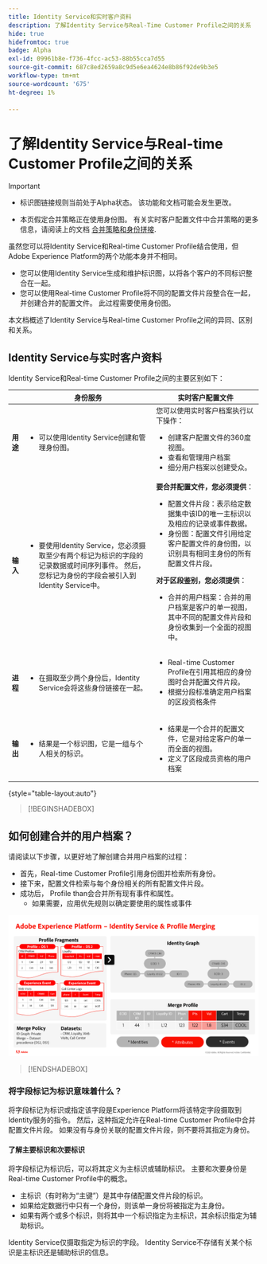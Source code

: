 ```yaml
---
title: Identity Service和实时客户资料
description: 了解Identity Service与Real-Time Customer Profile之间的关系
hide: true
hidefromtoc: true
badge: Alpha
exl-id: 09961b8e-f736-4fcc-ac53-88b55cca7d55
source-git-commit: 687c8ed2659a8c9d5e6ea4624e8b86f92de9b3e5
workflow-type: tm+mt
source-wordcount: '675'
ht-degree: 1%

---
```


# 了解Identity Service与Real-time Customer Profile之间的关系

>[!IMPORTANT]
>
>* 标识图链接规则当前处于Alpha状态。 该功能和文档可能会发生更改。
>
>* 本页假定合并策略正在使用身份图。 有关实时客户配置文件中合并策略的更多信息，请阅读上的文档 [合并策略和身份拼接](../profile/merge-policies/overview.md#identity-stitching).

虽然您可以将Identity Service和Real-time Customer Profile结合使用，但Adobe Experience Platform的两个功能本身并不相同。

* 您可以使用Identity Service生成和维护标识图，以将各个客户的不同标识整合在一起。
* 您可以使用Real-time Customer Profile将不同的配置文件片段整合在一起，并创建合并的配置文件。 此过程需要使用身份图。

本文档概述了Identity Service与Real-time Customer Profile之间的异同、区别和关系。

## Identity Service与实时客户资料

Identity Service和Real-time Customer Profile之间的主要区别如下：

| | 身份服务 | 实时客户配置文件 |
| --- | --- |--- |
| **用途** | <ul><li>可以使用Identity Service创建和管理身份图。</li></ul> | 您可以使用实时客户档案执行以下操作： <ul><li>创建客户配置文件的360度视图。</li><li>查看和管理用户档案</li><li>细分用户档案以创建受众。</li></ul> |
| **输入** | <ul><li>要使用Identity Service，您必须摄取至少有两个标记为标识的字段的记录数据或时间序列事件。 然后，您标记为身份的字段会被引入到Identity Service中。</li></ul> | **要合并配置文件，您必须提供**： <ul><li>配置文件片段：表示给定数据集中该ID的唯一主标识以及相应的记录或事件数据。</li><li>身份图：配置文件引用给定客户配置文件的身份图，以识别具有相同主身份的所有配置文件片段。</li></ul> **对于区段鉴别，您必须提供**： <ul><li>合并的用户档案：合并的用户档案是客户的单一视图，其中不同的配置文件片段和身份收集到一个全面的视图中。</li></ul> |
| **进程** | <ul><li>在摄取至少两个身份后，Identity Service会将这些身份链接在一起。</li></ul> | <ul><li>Real-time Customer Profile在引用其相应的身份图时合并配置文件片段。</li><li>根据分段标准确定用户档案的区段资格条件</li></ul> |
| **输出** | <ul><li>结果是一个标识图，它是一组与个人相关的标识。</li></ul> | <ul><li>结果是一个合并的配置文件，它是对给定客户的单一而全面的视图。</li><li>定义了区段成员资格的用户档案</li></ul> |

{style="table-layout:auto"}

>[!BEGINSHADEBOX]

## 如何创建合并的用户档案？

请阅读以下步骤，以更好地了解创建合并用户档案的过程：

* 首先，Real-time Customer Profile引用身份图并检索所有身份。
* 接下来，配置文件检索与每个身份相关的所有配置文件片段。
* 成功后， Profile than会合并所有现有事件和属性。
   * 如果需要，应用优先规则以确定要使用的属性或事件

![详细介绍Identity服务和配置文件合并工作方式的流程图。](./images/identity-settings/identity-and-profile.png)

>[!ENDSHADEBOX]

### 将字段标记为标识意味着什么？

将字段标记为标识或指定该字段是Experience Platform将该特定字段摄取到Identity服务的指令。 然后，这种指定允许在Real-time Customer Profile中合并配置文件片段。 如果没有与身份关联的配置文件片段，则不要将其指定为身份。

#### 了解主要标识和次要标识

将字段标记为标识后，可以将其定义为主标识或辅助标识。 主要和次要身份是Real-time Customer Profile中的概念。

* 主标识（有时称为“主键”）是其中存储配置文件片段的标识。
* 如果给定数据行中只有一个身份，则该单一身份将被指定为主身份。
* 如果有两个或多个标识，则将其中一个标识指定为主标识，其余标识指定为辅助标识。

Identity Service仅摄取指定为标识的字段。 Identity Service不存储有关某个标识是主标识还是辅助标识的信息。
